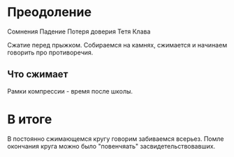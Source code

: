 # Преодоление 
Сомнения 
Падение 
Потеря доверия
Тетя Клава 

Сжатие перед прыжком.
Собираемся на камнях, сжимается и начинаем говорить про противоречия.

## Что сжимает 
Рамки компрессии - время после школы.

# В итоге
В постоянно сжимающемся кругу говорим забиваемся всерьез. Помле окончания круга можно было "повенчяать" засвидетельствовавших.